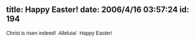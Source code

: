 title: Happy Easter!
date: 2006/4/16 03:57:24
id: 194
---
<font face="Arial">Christ is risen indeed!  Alleluia!  Happy Easter!</font>